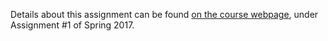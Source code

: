 
Details about this assignment can be found [on the course webpage](http://cs231n.github.io/), under Assignment #1 of Spring 2017.
